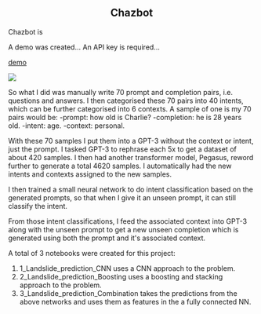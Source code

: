 <h2><center>Chazbot</h2></center>

Chazbot is

A demo was created... An API key is required...

[demo](https://drive.google.com/file/d/151Omr83xMpLAuhMKR7VuaUct09z9GlPk/view?usp=sharing)


<img src = "https://drive.google.com/uc?export=view&id=1YMNwq3sM4q0WbJ0pElrtwHjO6-KDnbKj">

So what I did was manually write 70 prompt and completion pairs, i.e. questions and answers. I then categorised these 70 pairs into 40 intents, which can be further categorised into 6 contexts.
A sample of one is my 70 pairs would be:
-prompt: how old is Charlie?
-completion: he is 28 years old.
-intent: age.
-context: personal.

With these 70 samples I put them into a GPT-3 without the context or intent, just the prompt. I tasked GPT-3 to rephrase each 5x to get a dataset of about 420 samples.
I then had another transformer model, Pegasus, reword further to generate a total 4620 samples.
I automatically had the new intents and contexts assigned to the new samples.

I then trained a small neural network to do intent classification based on the generated prompts, so that when I give it an unseen prompt, it can still classify the intent.

From those intent classifications, I feed the associated context into GPT-3 along with the unseen prompt to get a new unseen completion which is generated using both the prompt and it's associated context.

A total of 3 notebooks were created for this project:
1. 1_Landslide_prediction_CNN uses a CNN approach to the problem.
2. 2_Landslide_prediction_Boosting uses a boosting and stacking approach to the problem.
3. 3_Landslide_prediction_Combination takes the predictions from the above networks and uses them as features in the a fully connected NN.
